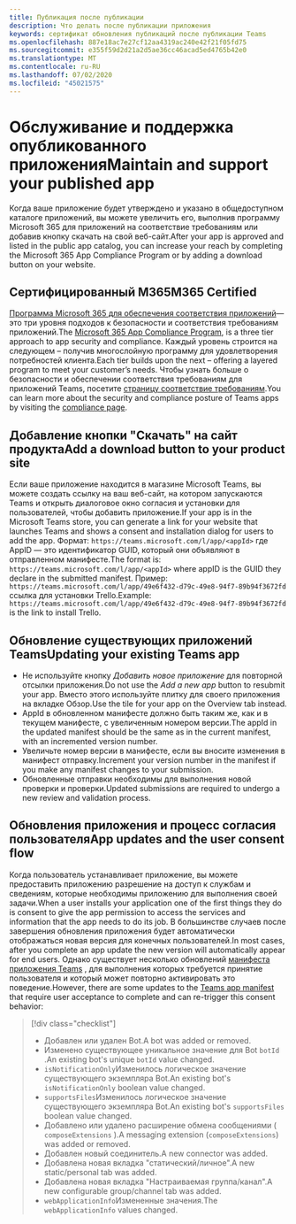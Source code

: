 ```yaml
---
title: Публикация после публикации
description: Что делать после публикации приложения
keywords: сертификат обновления публикаций после публикации Teams
ms.openlocfilehash: 887e18ac7e27cf12aa4319ac240e42f21f05fd75
ms.sourcegitcommit: e355f59d2d21a2d5ae36cc46acad5ed4765b42e0
ms.translationtype: MT
ms.contentlocale: ru-RU
ms.lasthandoff: 07/02/2020
ms.locfileid: "45021575"
---
```

# <a name="maintain-and-support-your-published-app"></a><span data-ttu-id="e4d8c-104">Обслуживание и поддержка опубликованного приложения</span><span class="sxs-lookup"><span data-stu-id="e4d8c-104">Maintain and support your published app</span></span> 

<span data-ttu-id="e4d8c-105">Когда ваше приложение будет утверждено и указано в общедоступном каталоге приложений, вы можете увеличить его, выполнив программу Microsoft 365 для приложений на соответствие требованиям или добавив кнопку скачать на свой веб-сайт.</span><span class="sxs-lookup"><span data-stu-id="e4d8c-105">After your app is approved and listed in the public app catalog, you can increase your reach by completing the Microsoft 365 App Compliance Program or by adding a download button on your website.</span></span>

## <a name="m365-certified"></a><span data-ttu-id="e4d8c-106">Сертифицированный M365</span><span class="sxs-lookup"><span data-stu-id="e4d8c-106">M365 Certified</span></span>

<span data-ttu-id="e4d8c-107">[Программа Microsoft 365 для обеспечения соответствия приложений](./application-certification.md)— это три уровня подходов к безопасности и соответствия требованиям приложений.</span><span class="sxs-lookup"><span data-stu-id="e4d8c-107">The [Microsoft 365 App Compliance Program](./application-certification.md), is a three tier approach to app security and compliance.</span></span> <span data-ttu-id="e4d8c-108">Каждый уровень строится на следующем – получив многослойную программу для удовлетворения потребностей клиента.</span><span class="sxs-lookup"><span data-stu-id="e4d8c-108">Each tier builds upon the next – offering a layered program to meet your customer’s needs.</span></span> <span data-ttu-id="e4d8c-109">Чтобы узнать больше о безопасности и обеспечении соответствия требованиям для приложений Teams, посетите [страницу соответствие требованиям](https://docs.microsoft.com/microsoft-365-app-certification/teams/teams-apps).</span><span class="sxs-lookup"><span data-stu-id="e4d8c-109">You can learn more about the security and compliance posture of Teams apps by visiting the [compliance page](https://docs.microsoft.com/microsoft-365-app-certification/teams/teams-apps).</span></span>

## <a name="add-a-download-button-to-your-product-site"></a><span data-ttu-id="e4d8c-110">Добавление кнопки "Скачать" на сайт продукта</span><span class="sxs-lookup"><span data-stu-id="e4d8c-110">Add a download button to your product site</span></span>

<span data-ttu-id="e4d8c-111">Если ваше приложение находится в магазине Microsoft Teams, вы можете создать ссылку на ваш веб-сайт, на котором запускаются Teams и открыть диалоговое окно согласия и установки для пользователей, чтобы добавить приложение.</span><span class="sxs-lookup"><span data-stu-id="e4d8c-111">If your app is in the Microsoft Teams store, you can generate a link for your website that launches Teams and shows a consent and installation dialog for users to add the app.</span></span>
<span data-ttu-id="e4d8c-112">Формат: `https://teams.microsoft.com/l/app/<appId>` где AppID — это идентификатор GUID, который они объявляют в отправленном манифесте.</span><span class="sxs-lookup"><span data-stu-id="e4d8c-112">The format is:  `https://teams.microsoft.com/l/app/<appId>` where appID is the GUID they declare in the submitted manifest.</span></span>
<span data-ttu-id="e4d8c-113">Пример: `https://teams.microsoft.com/l/app/49e6f432-d79c-49e8-94f7-89b94f3672fd` ссылка для установки Trello.</span><span class="sxs-lookup"><span data-stu-id="e4d8c-113">Example: `https://teams.microsoft.com/l/app/49e6f432-d79c-49e8-94f7-89b94f3672fd` is the link to install Trello.</span></span>

## <a name="updating-your-existing-teams-app"></a><span data-ttu-id="e4d8c-114">Обновление существующих приложений Teams</span><span class="sxs-lookup"><span data-stu-id="e4d8c-114">Updating your existing Teams app</span></span>

* <span data-ttu-id="e4d8c-115">Не используйте кнопку *Добавить новое приложение* для повторной отсылки приложения.</span><span class="sxs-lookup"><span data-stu-id="e4d8c-115">Do not use the *Add a new app* button to resubmit your app.</span></span> <span data-ttu-id="e4d8c-116">Вместо этого используйте плитку для своего приложения на вкладке Обзор.</span><span class="sxs-lookup"><span data-stu-id="e4d8c-116">Use the tile for your app on the Overview tab instead.</span></span>
* <span data-ttu-id="e4d8c-117">AppId в обновленном манифесте должно быть таким же, как и в текущем манифесте, с увеличенным номером версии.</span><span class="sxs-lookup"><span data-stu-id="e4d8c-117">The appId in the updated manifest should be the same as in the current manifest, with an incremented version number.</span></span>
* <span data-ttu-id="e4d8c-118">Увеличьте номер версии в манифесте, если вы вносите изменения в манифест отправку.</span><span class="sxs-lookup"><span data-stu-id="e4d8c-118">Increment your version number in the manifest if you make any manifest changes to your submission.</span></span>
* <span data-ttu-id="e4d8c-119">Обновленные отправки необходимы для выполнения новой проверки и проверки.</span><span class="sxs-lookup"><span data-stu-id="e4d8c-119">Updated submissions are required to undergo a new review and validation process.</span></span>

## <a name="app-updates-and-the-user-consent-flow"></a><span data-ttu-id="e4d8c-120">Обновления приложения и процесс согласия пользователя</span><span class="sxs-lookup"><span data-stu-id="e4d8c-120">App updates and the user consent flow</span></span>

<span data-ttu-id="e4d8c-121">Когда пользователь устанавливает приложение, вы можете предоставить приложению разрешение на доступ к службам и сведениям, которые необходимы приложению для выполнения своей задачи.</span><span class="sxs-lookup"><span data-stu-id="e4d8c-121">When a user installs your application one of the first things they do is consent to give the app permission to access the services and information that the app needs to do its job.</span></span> <span data-ttu-id="e4d8c-122">В большинстве случаев после завершения обновления приложения будет автоматически отображаться новая версия для конечных пользователей.</span><span class="sxs-lookup"><span data-stu-id="e4d8c-122">In most cases, after you complete an app update the new version will automatically appear for end users.</span></span> <span data-ttu-id="e4d8c-123">Однако существует несколько обновлений [манифеста приложения Teams](../../../../resources/schema/manifest-schema.md) , для выполнения которых требуется принятие пользователя и который может повторно активировать это поведение.</span><span class="sxs-lookup"><span data-stu-id="e4d8c-123">However, there are some updates to the [Teams app manifest](../../../../resources/schema/manifest-schema.md) that require user acceptance to complete and can re-trigger this consent behavior:</span></span>

 >[!div class="checklist"]
>
> * <span data-ttu-id="e4d8c-124">Добавлен или удален Bot.</span><span class="sxs-lookup"><span data-stu-id="e4d8c-124">A bot was added or removed.</span></span>
> * <span data-ttu-id="e4d8c-125">Изменено существующее уникальное значение для Bot `botId` .</span><span class="sxs-lookup"><span data-stu-id="e4d8c-125">An existing bot's unique `botId` value changed.</span></span>
> * <span data-ttu-id="e4d8c-126">`isNotificationOnly`Изменилось логическое значение существующего экземпляра Bot.</span><span class="sxs-lookup"><span data-stu-id="e4d8c-126">An existing bot's `isNotificationOnly` boolean value changed.</span></span>
> * <span data-ttu-id="e4d8c-127">`supportsFiles`Изменилось логическое значение существующего экземпляра Bot.</span><span class="sxs-lookup"><span data-stu-id="e4d8c-127">An existing bot's `supportsFiles` boolean value changed.</span></span>
> * <span data-ttu-id="e4d8c-128">Добавлено или удалено расширение обмена сообщениями ( `composeExtensions` ).</span><span class="sxs-lookup"><span data-stu-id="e4d8c-128">A messaging extension (`composeExtensions`) was added or removed.</span></span>
> * <span data-ttu-id="e4d8c-129">Добавлен новый соединитель.</span><span class="sxs-lookup"><span data-stu-id="e4d8c-129">A new connector was added.</span></span>
> * <span data-ttu-id="e4d8c-130">Добавлена новая вкладка "статический/личное".</span><span class="sxs-lookup"><span data-stu-id="e4d8c-130">A new static/personal tab was added.</span></span>
> * <span data-ttu-id="e4d8c-131">Добавлена новая вкладка "Настраиваемая группа/канал".</span><span class="sxs-lookup"><span data-stu-id="e4d8c-131">A new configurable group/channel tab was added.</span></span>
> * <span data-ttu-id="e4d8c-132">`webApplicationInfo`Измененные значения.</span><span class="sxs-lookup"><span data-stu-id="e4d8c-132">The `webApplicationInfo` values changed.</span></span>
>
